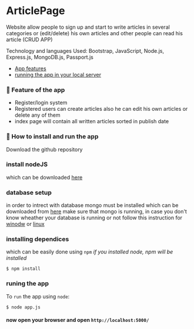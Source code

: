 # ArticlePage
Website allow people to sign up and start to write articles in several categories or (edit/delete) his own articles and other people can read his article (CRUD APP) 

Technology and languages Used: Bootstrap, JavaScript, Node.js, Express.js, MongoDB.js, Passport.js

<ul>
  <li><a href="#">App features</a></li>
  <li><a href="#-how-to-install-and-run-the-app">running the app in your local server</a></li>
</ul>

### 🚀 Feature of the app
- Register/login system
- Registered users can create articles also he can edit his own articles or delete any of them
- index page will contain all written articles sorted in publish date 

<h3>🚀 How to install and run the app</h3>

Download the github repository
### install nodeJS
which can be downloaded <a href="https://nodejs.org/en/download/">here</a>

### database setup
in order to intrect with database mongo must be installed which can be downloaded from <a href="https://www.mongodb.com/download-center/community">here</a>
make sure that mongo is running, in case you don't know wheather your database is running or not follow this instruction for <a href="https://docs.mongodb.com/manual/tutorial/install-mongodb-on-windows">winodw</a> or <a href="https://docs.mongodb.com/manual/tutorial/install-mongodb-on-ubuntu/#start-mongodb">linux</a>

### installing dependices
which can be easily done using `npm` *if you installed node, npm will be installed*
```console
$ npm install
```

### runing the app
To `run` the app using `node`:
```console
$ node app.js
```
#### now open your browser and open `http://localhost:5000/`
